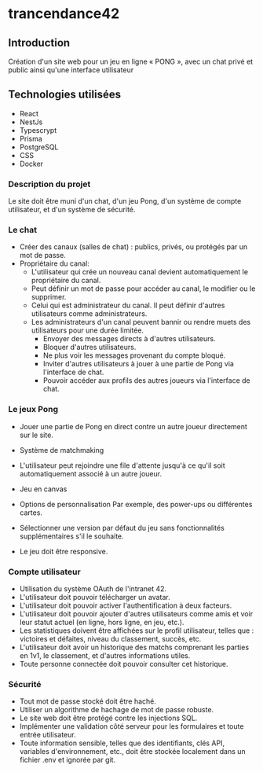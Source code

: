 # trancendance42

## Introduction

Création d'un site web pour un jeu en ligne « PONG », avec un chat privé et public ainsi qu'une interface utilisateur

## Technologies utilisées

- React
- NestJs
- Typescrypt
- Prisma
- PostgreSQL
- CSS
- Docker

### Description du projet

Le site doit être muni d'un chat, d'un jeu Pong, d'un système de compte utilisateur, et d'un système de sécurité.

### Le chat

- Créer des canaux (salles de chat) : publics, privés, ou protégés par un mot de passe.
- Propriétaire du canal:
  - L'utilisateur qui crée un nouveau canal devient automatiquement le propriétaire du canal.
  - Peut définir un mot de passe pour accéder au canal, le modifier ou le supprimer.
  - Celui qui est administrateur du canal. Il peut définir d'autres utilisateurs comme administrateurs.
  - Les administrateurs d'un canal peuvent bannir ou rendre muets des utilisateurs pour une durée limitée.
    - Envoyer des messages directs à d'autres utilisateurs.
    - Bloquer d'autres utilisateurs.
    - Ne plus voir les messages provenant du compte bloqué.
    - Inviter d'autres utilisateurs à jouer à une partie de Pong via l'interface de chat.
    - Pouvoir accéder aux profils des autres joueurs via l'interface de chat.

### Le jeux Pong

- Jouer une partie de Pong en direct contre un autre joueur directement sur le site.
- Système de matchmaking

- L'utilisateur peut rejoindre une file d'attente jusqu'à ce qu'il soit automatiquement associé à un autre joueur.
- Jeu en canvas
- Options de personnalisation
  Par exemple, des power-ups ou différentes cartes.
- Sélectionner une version par défaut du jeu sans fonctionnalités supplémentaires s'il le souhaite.
- Le jeu doit être responsive.

### Compte utilisateur

- Utilisation du système OAuth de l'intranet 42.
- L'utilisateur doit pouvoir télécharger un avatar.
- L'utilisateur doit pouvoir activer l'authentification à deux facteurs.
- L'utilisateur doit pouvoir ajouter d'autres utilisateurs comme amis et voir leur statut actuel (en ligne, hors ligne, en jeu, etc.).
- Les statistiques doivent être affichées sur le profil utilisateur, telles que : victoires et défaites, niveau du classement, succès, etc.
- L'utilisateur doit avoir un historique des matchs comprenant les parties en 1v1, le classement, et d'autres informations utiles.
- Toute personne connectée doit pouvoir consulter cet historique.

### Sécurité

- Tout mot de passe stocké doit être haché.
- Utiliser un algorithme de hachage de mot de passe robuste.
- Le site web doit être protégé contre les injections SQL.
- Implémenter une validation côté serveur pour les formulaires et toute entrée utilisateur.
- Toute information sensible, telles que des identifiants, clés API, variables d'environnement, etc., doit être stockée localement dans un fichier .env et ignorée par git.
